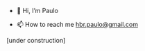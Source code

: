 - 👋 Hi, I’m Paulo
<!---- 👀 I’m interested in ...--->
<!---- 🌱 I’m currently learning ...--->
<!---- 💞️ I’m looking to collaborate on ...--->
- 📫 How to reach me hbr.paulo@gmail.com

[under construction]

<!---
hbrpaulo/hbrpaulo is a ✨ special ✨ repository because its `README.md` (this file) appears on your GitHub profile.
You can click the Preview link to take a look at your changes.
--->
